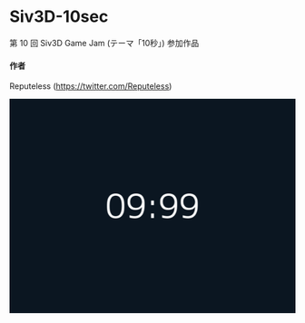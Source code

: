 # Siv3D-10sec
第 10 回 Siv3D Game Jam (テーマ「10秒」) 参加作品

#### 作者  
Reputeless (https://twitter.com/Reputeless)

![スクリーンショット](10sec.png "スクリーンショット")
